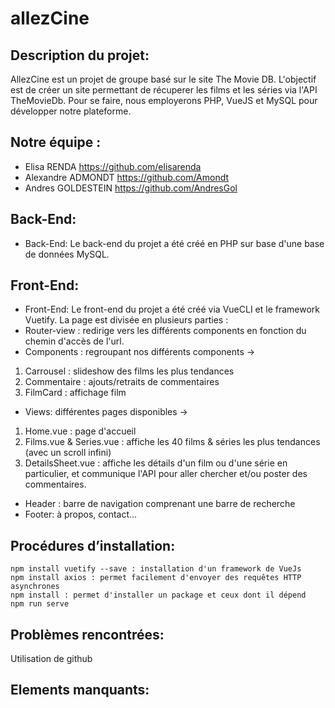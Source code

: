 # allezCine 

## Description du projet: 

AllezCine est un projet de groupe basé sur le site The Movie DB. L'objectif est de créer un site permettant de récuperer les films et les séries via l'API TheMovieDb. Pour se faire, nous employerons PHP, VueJS et MySQL pour développer notre plateforme.

## Notre équipe : 
* Elisa RENDA https://github.com/elisarenda
* Alexandre ADMONDT https://github.com/Amondt
* Andres GOLDESTEIN https://github.com/AndresGol

## Back-End:
* Back-End: 
Le back-end du projet a été créé en PHP sur base d'une base de données MySQL.

## Front-End: 
* Front-End: 
Le front-end du projet a été créé via VueCLI et le framework Vuetify.
La page est divisée en plusieurs parties :
* Router-view : redirige vers les différents components en fonction du chemin d'accès de l'url.
* Components : regroupant nos différents components ->
1. Carrousel : slideshow des films les plus tendances
2. Commentaire : ajouts/retraits de commentaires
3. FilmCard : affichage film 
* Views: différentes pages disponibles ->
1. Home.vue : page d'accueil
2. Films.vue & Series.vue : affiche les 40 films & séries les plus tendances (avec un scroll infini)
3. DetailsSheet.vue : affiche les détails d'un film ou d'une série en particulier, et communique l'API pour aller chercher et/ou poster des commentaires.
* Header : barre de navigation comprenant une barre de recherche
* Footer: à propos, contact...

## Procédures d’installation:
````
npm install vuetify --save : installation d'un framework de VueJs
npm install axios : permet facilement d'envoyer des requêtes HTTP asynchrones
npm install : permet d'installer un package et ceux dont il dépend
npm run serve

````

## Problèmes rencontrées: 
Utilisation de github 

## Elements manquants:

